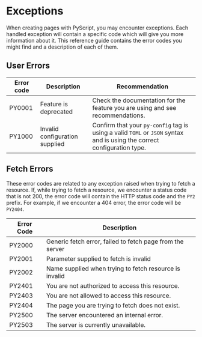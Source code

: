 # Exceptions

When creating pages with PyScript, you may encounter exceptions. Each handled exception will contain a specific code which will give you more information about it.
This reference guide contains the error codes you might find and a description of each of them.

## User Errors

| Error code | Description                    | Recommendation     |
|------------|--------------------------------|--------------------|
| PY0001     | Feature is deprecated          | Check the documentation for the feature you are using and see recommendations. |
| PY1000     | Invalid configuration supplied | Confirm that your `py-config` tag is using a valid `TOML` or `JSON` syntax and is using the correct configuration type. |



## Fetch Errors

These error codes are related to any exception raised when trying to fetch a resource. If, while trying to fetch a resource, we encounter a status code that is not 200, the error code will contain the HTTP status code and the `PY2` prefix. For example, if we encounter a 404 error, the error code will be `PY2404`.


| Error Code | Description                                                  |
|------------|--------------------------------------------------------------|
| PY2000     | Generic fetch error, failed to fetch page from the server    |
| PY2001     | Parameter supplied to fetch is invalid                       |
| PY2002     | Name supplied when trying to fetch resource is invalid       |
| PY2401     | You are not authorized to access this resource.              |
| PY2403     | You are not allowed to access this resource.                 |
| PY2404     | The page you are trying to fetch does not exist.             |
| PY2500     | The server encountered an internal error.                    |
| PY2503     | The server is currently unavailable.                         |
